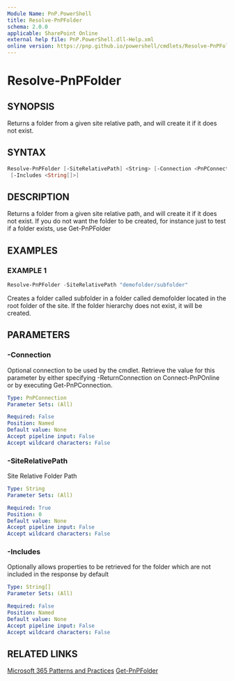 ```yaml
---
Module Name: PnP.PowerShell
title: Resolve-PnPFolder
schema: 2.0.0
applicable: SharePoint Online
external help file: PnP.PowerShell.dll-Help.xml
online version: https://pnp.github.io/powershell/cmdlets/Resolve-PnPFolder.html
---
```

 
# Resolve-PnPFolder

## SYNOPSIS
Returns a folder from a given site relative path, and will create it if it does not exist.

## SYNTAX

```powershell
Resolve-PnPFolder [-SiteRelativePath] <String> [-Connection <PnPConnection>]
 [-Includes <String[]>] 
```

## DESCRIPTION
Returns a folder from a given site relative path, and will create it if it does not exist. If you do not want the folder to be created, for instance just to test if a folder exists, use Get-PnPFolder

## EXAMPLES

### EXAMPLE 1
```powershell
Resolve-PnPFolder -SiteRelativePath "demofolder/subfolder"
```

Creates a folder called subfolder in a folder called demofolder located in the root folder of the site. If the folder hierarchy does not exist, it will be created.

## PARAMETERS

### -Connection
Optional connection to be used by the cmdlet. Retrieve the value for this parameter by either specifying -ReturnConnection on Connect-PnPOnline or by executing Get-PnPConnection.

```yaml
Type: PnPConnection
Parameter Sets: (All)

Required: False
Position: Named
Default value: None
Accept pipeline input: False
Accept wildcard characters: False
```

### -SiteRelativePath
Site Relative Folder Path

```yaml
Type: String
Parameter Sets: (All)

Required: True
Position: 0
Default value: None
Accept pipeline input: False
Accept wildcard characters: False
```

### -Includes
Optionally allows properties to be retrieved for the folder which are not included in the response by default

```yaml
Type: String[]
Parameter Sets: (All)

Required: False
Position: Named
Default value: None
Accept pipeline input: False
Accept wildcard characters: False
```



## RELATED LINKS

[Microsoft 365 Patterns and Practices](https://aka.ms/m365pnp)
[Get-PnPFolder](https://github.com/OfficeDev/PnP-PowerShell/blob/master/Documentation/GetPnPFolder.md)